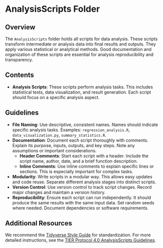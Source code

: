 # AnalysisScripts Folder

## Overview

The `AnalysisScripts` folder holds all scripts for data analysis. These scripts transform intermediate or analysis data into final results and outputs. They apply various statistical or analytical methods. Good documentation and organization of these scripts are essential for analysis reproducibility and transparency.

## Contents

-   **Analysis Scripts**: These scripts perform analysis tasks. This includes statistical tests, data visualization, and result generation. Each script should focus on a specific analysis aspect.

## Guidelines

-   **File Naming**: Use descriptive, consistent names. Names should indicate specific analysis tasks. Examples: `regression_analysis.R`, `data_visualization.py`, `summary_statistics.R`.
-   **Documentation**: Document each script thoroughly with comments. Explain its purpose, inputs, outputs, and key steps. Note any assumptions or important considerations.
    -   **Header Comments**: Start each script with a header. Include the script name, author, date, and a brief function description.
    -   **Inline Comments**: Use inline comments to explain specific lines or sections. This is especially important for complex tasks.
-   **Modularity**: Write scripts in a modular way. This allows easy updates and code reuse. Separate different analysis stages into distinct scripts.
-   **Version Control**: Use version control to track script changes. Record major changes and maintain a version history.
-   **Reproducibility**: Ensure each script can run independently. It should produce the same results with the same input data. Set random seeds where needed. Document dependencies or software requirements.

## Additional Resources

We recommend the [Tidyverse Style Guide](https://style.tidyverse.org/) for standardization. For more detailed instructions, see the [TIER Protocol 4.0 AnalysisScripts Guidelines](https://www.projecttier.org/tier-protocol/protocol-4-0/root/scripts/analysis/).
